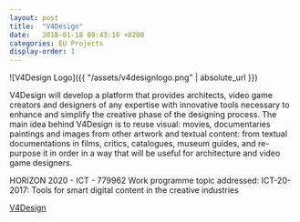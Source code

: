 ```yaml
---
layout: post
title:  "V4Design"
date:   2018-01-18 09:43:16 +0200
categories: EU Projects
display-order: 1
---
```

![V4Design Logo]({{ "/assets/v4designlogo.png" | absolute_url }})

V4Design will develop a platform that provides architects, video game creators and designers of any expertise with innovative tools necessary to enhance and simplify the creative phase of the designing process. The main idea behind V4Design is to reuse visual: movies, documentaries paintings and images from other artwork and  textual content: from textual documentations in films, critics, catalogues, museum guides, and re-purpose it in order in a way that will be useful for architecture and video game designers.

HORIZON 2020 - ICT - 779962
Work programme topic addressed: ICT-20-2017: Tools for smart digital content in the creative industries

[V4Design]()

